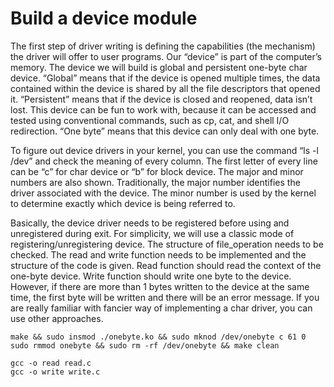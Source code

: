 # Build a device module

The first step of driver writing is defining the capabilities (the mechanism) the driver will offer to user programs. Our “device” is part of the computer’s memory. The device we will build is global and persistent one-byte char device. “Global” means that if the device is opened multiple times, the data contained within the device is shared by all the file descriptors that opened it. “Persistent” means that if the device is closed and reopened, data isn’t lost. This device can be fun to work with, because it can be accessed and tested using conventional commands, such as cp, cat, and shell I/O redirection. “One byte” means that this device can only deal with one byte.

To figure out device drivers in your kernel, you can use the command “ls -l /dev” and check the meaning of every column. The first letter of every line can be “c” for char device or “b” for block device. The major and minor numbers are also shown. Traditionally, the major number identifies the driver associated with the device. The minor number is used by the kernel to determine exactly which device is being referred to.

Basically, the device driver needs to be registered before using and unregistered during exit. For simplicity, we will use a classic mode of registering/unregistering device. The structure of file_operation needs to be checked. The read and write function needs to be implemented and the structure of the code is given. Read function should read the context of the one-byte device. Write function should write one byte to the device. However, if there are more than 1 bytes written to the device at the same time, the first byte will be written and there will be an error message. If you are really familiar with fancier way of implementing a char driver, you can use other approaches.

```
make && sudo insmod ./onebyte.ko && sudo mknod /dev/onebyte c 61 0
sudo rmmod onebyte && sudo rm -rf /dev/onebyte && make clean

gcc -o read read.c
gcc -o write write.c
```
